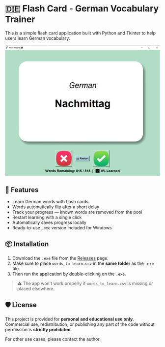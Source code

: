 # 🇩🇪 Flash Card - German Vocabulary Trainer

This is a simple flash card application built with Python and Tkinter to help users learn German vocabulary.

<img src="preview.png" alt="Flash Card Preview" width="600"/>

## 🚀 Features

- Learn German words with flash cards
- Words automatically flip after a short delay
- Track your progress — known words are removed from the pool
- Restart learning with a single click
- Automatically saves progress locally
- Ready-to-use `.exe` version included for Windows

## 📦 Installation

1. Download the `.exe` file from the [Releases](https://github.com/ariatest/Flashcard-repo/releases/tag/v1.0.0) page.
2. Make sure to place `words_to_learn.csv` in the **same folder** as the `.exe` file.
3. Then run the application by double-clicking on the `.exe`.

> ⚠️ The app won't work properly if `words_to_learn.csv` is missing or placed elsewhere.

## 🛡 License

This project is provided for **personal and educational use only**.  
Commercial use, redistribution, or publishing any part of the code without permission is **strictly prohibited**.

For other use cases, please contact the author.
